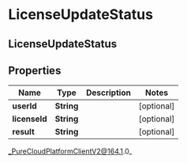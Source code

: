 # LicenseUpdateStatus

## LicenseUpdateStatus

## Properties

|Name | Type | Description | Notes|
|------------ | ------------- | ------------- | -------------|
| **userId** | **String** |  | [optional] |
| **licenseId** | **String** |  | [optional] |
| **result** | **String** |  | [optional] |



_PureCloudPlatformClientV2@164.1.0_
